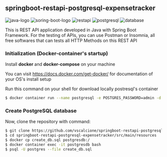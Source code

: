 ## springboot-restapi-postgresql-expensetracker

![java-logo](https://img.icons8.com/color/96/000000/java-coffee-cup-logo.png)
![soring-boot-logo](https://img.icons8.com/color/96/000000/spring-logo.png)
![restapi](https://img.icons8.com/nolan/96/api-settings.png)
![postgresql](https://img.icons8.com/color/96/000000/postgreesql.png)
![database](https://img.icons8.com/fluent/96/000000/database.png)

This is REST API application developed in Java with Spring Boot Framework.
For the testing of APIs, you can use Postman or Insomnia, all free softwares that can tests all HTTP Methods on this 
REST API

### Initialization (Docker-container's startup)
Install <b>docker</b> and <b>docker-compose</b> on your machine </li>
<br>

You can visit https://docs.docker.com/get-docker/ for documentation of your OS's install setup
<br>

Run this command on your shell for download locally postresql's container
```bash
$ docker container run --name postgresql -e POSTGRES_PASSWORD=admin -d -p 5432:5432 postgres
```

### Create PostgreSQL database
Now, clone the repository with command:
```bash
$ git clone https://github.com/vscalcione/springboot-restapi-postgresql-expensetracker.git
$ cd springboot-restapi-postgresql-expensetracker/src/main/resources
$ docker cp create_db.sql postgresdb:/
$ docker container exec -it postgresdb bash
$ psql -U postgres --file create_db.sql
```